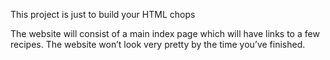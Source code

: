 This project is just to build your HTML chops

The website will consist of a main index page which will have links to a few recipes. The website won’t look very pretty by the time you’ve finished. 
